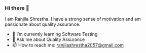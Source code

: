 ### Hi there 👋
I am Ranjila Shrestha. I have a strong sense of motivation and am passionate about quality assurance. 

- 🌱 I’m currently learning Software Testing
- 💬 Ask me about Quality Assurance
- 📫 How to reach me: ranjilashrestha2057@gmail.com


